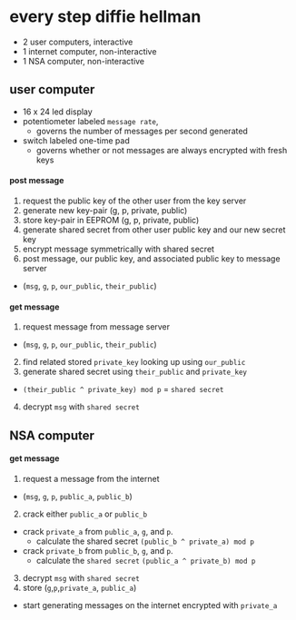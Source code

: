 # every step diffie hellman

* 2 user computers, interactive
* 1 internet computer, non-interactive
* 1 NSA computer, non-interactive

## user computer
* 16 x 24 led display
* potentiometer labeled `message rate`,
  * governs the number of messages per second generated
* switch labeled one-time pad
  * governs whether or not messages are always encrypted with fresh keys

#### post message
1. request the public key of the other user from the key server
2. generate new key-pair (g, p, private, public)
3. store key-pair in EEPROM (g, p, private, public)
4. generate shared secret from other user public key and our new secret key
5. encrypt message symmetrically with shared secret
6. post message, our public key, and associated public key to message server
  * (`msg`, `g`, `p`, `our_public`, `their_public`)

#### get message
1. request message from message server
  * (`msg`, `g`, `p`, `our_public`, `their_public`)
2. find related stored `private_key` looking up using `our_public`
3. generate shared secret using `their_public` and `private_key`
  * `(their_public ^ private_key) mod p` = `shared secret`
4. decrypt `msg` with `shared secret`

## NSA computer

#### get message
1. request a message from the internet
  * (`msg`, `g`, `p`, `public_a`, `public_b`)
2. crack either `public_a` or `public_b`
  * crack `private_a` from `public_a`, `g`, and `p`.
    * calculate the shared secret `(public_b ^ private_a) mod p`
  * crack `private_b` from `public_b`, `g`, and `p`.
    * calculate the `shared secret` `(public_a ^ private_b) mod p`
3. decrypt `msg` with `shared secret`
4. store (`g`,`p`,`private_a`, `public_a`)
  * start generating messages on the internet encrypted with `private_a`
